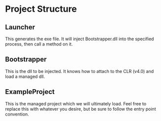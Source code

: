 # Project Structure

## Launcher

This generates the exe file. It will inject Bootstrapper.dll into the specified
process, then call a method on it.

## Bootstrapper

This is the dll to be injected. It knows how to attach to the CLR (v4.0) and load
a managed dll.

## ExampleProject

This is the managed project which we will ultimately load. Feel free to replace this
with whatever you desire, but be sure to follow the entry point convention.
